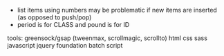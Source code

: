 - list items using numbers may be problematic if new items are inserted (as opposed to push/pop)
- period is for CLASS and pound is for ID

tools:
greensock/gsap (tweenmax, scrollmagic, scrollto)
html
css
sass
javascript
jquery
foundation
batch script